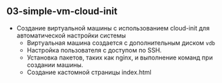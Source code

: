 ## **03-simple-vm-cloud-init**

- Создание виртуальной машины с использованием cloud-init для автоматической настройки системы
  - Виртуальная машина создается с дополнительным диском `vdb`
  - Настройка пользователя с доступом по SSH.
  - Установка пакетов, таких как nginx, и выполнение команд при создании машины.
  - Создание кастомной страницы index.html
  